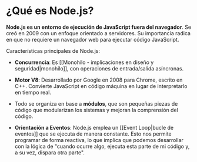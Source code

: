 # ¿Qué es Node.js?

**Node.js es un entorno de ejecución de JavaScript fuera del navegador**. Se creó en 2009 con un enfoque orientado a servidores. Su importancia radica en que no requiere un navegador web para ejecutar código JavaScript.

Características principales de Node.js:

- **Concurrencia**: Es [[Monohilo - implicaciones en diseño y seguridad|monohilo]], con operaciones de entrada/salida asíncronas.

- **Motor V8**: Desarrollado por Google en 2008 para Chrome, escrito en C++. Convierte JavaScript en código máquina en lugar de interpretarlo en tiempo real.

- Todo se organiza en base a **módulos**, que son pequeñas piezas de código que modularizan los sistemas y mejoran la comprensión del código.

- **Orientación a Eventos**: Node.js emplea un [[Event Loop|bucle de eventos]] que se ejecuta de manera constante. Esto nos permite programar de forma reactiva, lo que implica que podemos desarrollar con la lógica de "cuando ocurre algo, ejecuta esta parte de mi código y, a su vez, dispara otra parte".
